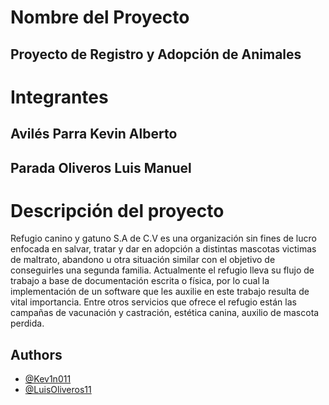 # Nombre del Proyecto
## Proyecto de Registro y Adopción de Animales

# Integrantes
## Avilés Parra Kevin Alberto
## Parada Oliveros Luis Manuel

# Descripción del proyecto
Refugio canino y gatuno S.A de C.V es una organización sin fines de lucro enfocada en salvar, tratar y dar en adopción a distintas mascotas victimas de maltrato, abandono u otra situación similar con el objetivo de conseguirles una segunda familia. Actualmente el refugio lleva su flujo de trabajo a base de documentación escrita o física, por lo cual la implementación de un software que les auxilie en este trabajo resulta de vital importancia. Entre otros servicios que ofrece el refugio están las campañas de vacunación y castración, estética canina, auxilio de mascota perdida.

## Authors
- [@Kev1n011](https://github.com/kev1n011)
- [@LuisOliveros11](https://github.com/LuisOliveros11)

